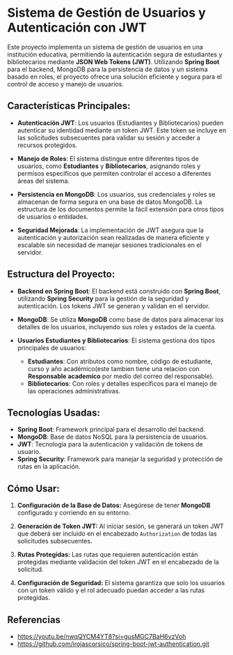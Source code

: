 # Sistema de Gestión de Usuarios y Autenticación con JWT

Este proyecto implementa un sistema de gestión de usuarios en una institución educativa, permitiendo la autenticación segura de estudiantes y bibliotecarios mediante **JSON Web Tokens (JWT)**. Utilizando **Spring Boot** para el backend, MongoDB para la persistencia de datos y un sistema basado en roles, el proyecto ofrece una solución eficiente y segura para el control de acceso y manejo de usuarios.

## Características Principales:

- **Autenticación JWT**: Los usuarios (Estudiantes y Bibliotecarios) pueden autenticar su identidad mediante un token JWT. Este token se incluye en las solicitudes subsecuentes para validar su sesión y acceder a recursos protegidos.
  
- **Manejo de Roles**: El sistema distingue entre diferentes tipos de usuarios, como **Estudiantes** y **Bibliotecarios**, asignando roles y permisos específicos que permiten controlar el acceso a diferentes áreas del sistema.

- **Persistencia en MongoDB**: Los usuarios, sus credenciales y roles se almacenan de forma segura en una base de datos MongoDB. La estructura de los documentos permite la fácil extensión para otros tipos de usuarios o entidades.

- **Seguridad Mejorada**: La implementación de JWT asegura que la autenticación y autorización sean realizadas de manera eficiente y escalable sin necesidad de manejar sesiones tradicionales en el servidor.

## Estructura del Proyecto:

- **Backend en Spring Boot**: El backend está construido con **Spring Boot**, utilizando **Spring Security** para la gestión de la seguridad y autenticación. Los tokens JWT se generan y validan en el servidor.

- **MongoDB**: Se utiliza **MongoDB** como base de datos para almacenar los detalles de los usuarios, incluyendo sus roles y estados de la cuenta.

- **Usuarios Estudiantes y Bibliotecarios**: El sistema gestiona dos tipos principales de usuarios:
  - **Estudiantes**: Con atributos como nombre, código de estudiante, curso y año académico(este tambien tiene una relacion con **Responsable academico** por medio del correo del responsable).
  - **Bibliotecarios**: Con roles y detalles específicos para el manejo de las operaciones administrativas.

## Tecnologías Usadas:

- **Spring Boot**: Framework principal para el desarrollo del backend.
- **MongoDB**: Base de datos NoSQL para la persistencia de usuarios.
- **JWT**: Tecnología para la autenticación y validación de tokens de usuario.
- **Spring Security**: Framework para manejar la seguridad y protección de rutas en la aplicación.

## Cómo Usar:

1. **Configuración de la Base de Datos:**
   Asegúrese de tener **MongoDB** configurado y corriendo en su entorno.
   
2. **Generación de Token JWT:**
   Al iniciar sesión, se generará un token JWT que deberá ser incluido en el encabezado `Authorization` de todas las solicitudes subsecuentes.

3. **Rutas Protegidas:**
   Las rutas que requieren autenticación están protegidas mediante validación del token JWT en el encabezado de la solicitud.

4. **Configuración de Seguridad:**
   El sistema garantiza que solo los usuarios con un token válido y el rol adecuado puedan acceder a las rutas protegidas.

## Referencias 
- https://youtu.be/nwqQYCM4YT8?si=gusMGC7BaH6vzVoh
- https://github.com/irojascorsico/spring-boot-jwt-authentication.git
